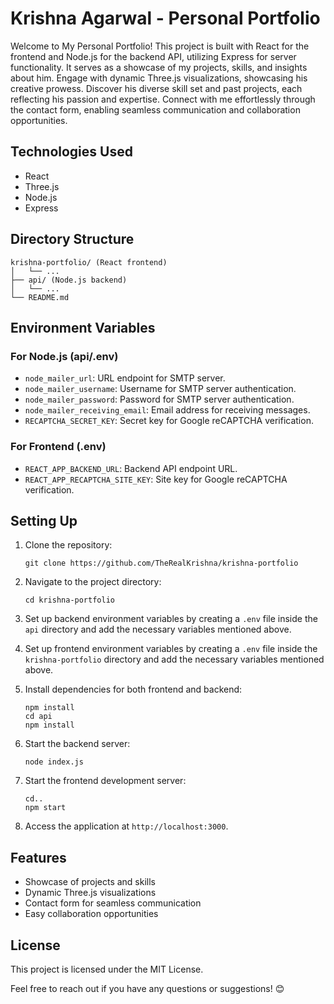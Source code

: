 <h1>Krishna Agarwal - Personal Portfolio</h1><p>Welcome to My Personal Portfolio! This project is built with React for the frontend and Node.js for the backend API, utilizing Express for server functionality. It serves as a showcase of my projects, skills, and insights about him. Engage with dynamic Three.js visualizations, showcasing his creative prowess. Discover his diverse skill set and past projects, each reflecting his passion and expertise. Connect with me effortlessly through the contact form, enabling seamless communication and collaboration opportunities.</p><h2>Technologies Used</h2><ul><li>React</li><li>Three.js</li><li>Node.js</li><li>Express</li></ul><h2>Directory Structure</h2><pre><div class="dark bg-gray-950 rounded-md"><div class="flex items-center relative text-token-text-secondary bg-token-main-surface-secondary px-4 py-2 text-xs font-sans justify-between rounded-t-md"></div><div class="p-4 overflow-y-auto"><code class="!whitespace-pre hljs language-scss">krishna-portfolio/ (React frontend)
│   └── ...
├── api/ (Node.js backend)
│   └── ...
└── README<span class="hljs-selector-class">.md</span>
</code></div></div></pre><h2>Environment Variables</h2><h3>For Node.js (api/.env)</h3><ul><li><code>node_mailer_url</code>:  URL endpoint for SMTP server.</li><li><code>node_mailer_username</code>: Username for SMTP server authentication.</li><li><code>node_mailer_password</code>: Password for SMTP server authentication.</li><li><code>node_mailer_receiving_email</code>: Email address for receiving messages.</li><li><code>RECAPTCHA_SECRET_KEY</code>: Secret key for Google reCAPTCHA verification.</li></ul><h3>For Frontend (.env)</h3><ul><li><code>REACT_APP_BACKEND_URL</code>: Backend API endpoint URL.</li><li><code>REACT_APP_RECAPTCHA_SITE_KEY</code>: Site key for Google reCAPTCHA verification.</li></ul><h2>Setting Up</h2><ol><li><p>Clone the repository:</p><pre><div class="dark bg-gray-950 rounded-md"><div class="flex items-center relative text-token-text-secondary bg-token-main-surface-secondary px-4 py-2 text-xs font-sans justify-between rounded-t-md"></div><div class="p-4 overflow-y-auto"><code class="!whitespace-pre hljs language-bash">git <span class="hljs-built_in">clone</span> https://github.com/TheRealKrishna/krishna-portfolio
</code></div></div></pre></li><li><p>Navigate to the project directory:</p><pre><div class="dark bg-gray-950 rounded-md"><div class="flex items-center relative text-token-text-secondary bg-token-main-surface-secondary px-4 py-2 text-xs font-sans justify-between rounded-t-md"></div><div class="p-4 overflow-y-auto"><code class="!whitespace-pre hljs language-bash"><span class="hljs-built_in">cd</span> krishna-portfolio
</code></div></div></pre></li><li><p>Set up backend environment variables by creating a <code>.env</code> file inside the <code>api</code> directory and add the necessary variables mentioned above.</p></li><li><p>Set up frontend environment variables by creating a <code>.env</code> file inside the <code>krishna-portfolio</code> directory and add the necessary variables mentioned above.</p></li><li><p>Install dependencies for both frontend and backend:</p><pre><div class="dark bg-gray-950 rounded-md"><div class="p-4 overflow-y-auto"><code class="!whitespace-pre hljs language-bash">npm install
<span class="hljs-built_in">cd</span> api
npm install
</code></div></div></pre></li><li><p>Start the backend server:</p><pre><div class="dark bg-gray-950 rounded-md"><div class="flex items-center relative text-token-text-secondary bg-token-main-surface-secondary px-4 py-2 text-xs font-sans justify-between rounded-t-md"></div><div class="p-4 overflow-y-auto"><code class="!whitespace-pre hljs language-sql">node <span class="hljs-keyword">index.js</span>
</code></div></div></pre></li><li><p>Start the frontend development server:</p><pre><div class="dark bg-gray-950 rounded-md"><div class="flex items-center relative text-token-text-secondary bg-token-main-surface-secondary px-4 py-2 text-xs font-sans justify-between rounded-t-md"></div><div class="p-4 overflow-y-auto"><code class="!whitespace-pre hljs language-sql"><span class="hljs-keyword">cd..</span>
npm <span class="hljs-keyword">start</span>
</code></div></div></pre></li><li><p>Access the application at <code>http://localhost:3000</code>.</p></li></ol><h2>Features</h2><ul><li>Showcase of projects and skills</li><li>Dynamic Three.js visualizations</li><li>Contact form for seamless communication</li><li>Easy collaboration opportunities</li></ul><h2>License</h2><p>This project is licensed under the <a target="_new">MIT License</a>.</p><p>Feel free to reach out if you have any questions or suggestions! 😊</p>